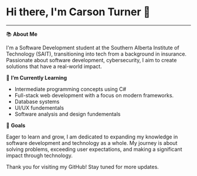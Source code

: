 # Hi there, I'm Carson Turner 👋

___


📚 **About Me**

I'm a Software Development student at the Southern Alberta Institute of Technology (SAIT), transitioning into tech from a background in insurance. Passionate about software development, cybersecurity, I aim to create solutions that have a real-world impact.

🌱 **I’m Currently Learning**

- Intermediate programming concepts using C#
- Full-stack web development with a focus on modern frameworks.
- Database systems
- UI/UX fundementals
- Software analysis and design fundementals

🎯 **Goals**

Eager to learn and grow, I am dedicated to expanding my knowledge in software development and technology as a whole. My journey is about solving problems, exceeding user expectations, and making a significant impact through technology.

Thank you for visiting my GitHub! Stay tuned for more updates.

